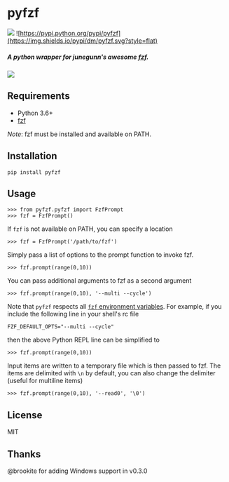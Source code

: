 pyfzf
=====

![](https://img.shields.io/badge/license-MIT-green.svg?style=flat)
![https://pypi.python.org/pypi/pyfzf](https://img.shields.io/pypi/dm/pyfzf.svg?style=flat)
   
##### A python wrapper for *junegunn*'s awesome [fzf](https://github.com/junegunn/fzf).

![](https://raw.githubusercontent.com/nk412/pyfzf/master/pyfzf.gif)

Requirements
------------

* Python 3.6+
* [fzf](https://github.com/junegunn/fzf)

*Note*: fzf must be installed and available on PATH.

Installation
------------
	pip install pyfzf

Usage
-----
    >>> from pyfzf.pyfzf import FzfPrompt
    >>> fzf = FzfPrompt()

If `fzf` is not available on PATH, you can specify a location

    >>> fzf = FzfPrompt('/path/to/fzf')

Simply pass a list of options to the prompt function to invoke fzf.

    >>> fzf.prompt(range(0,10))

You can pass additional arguments to fzf as a second argument

    >>> fzf.prompt(range(0,10), '--multi --cycle')

Note that `pyfzf` respects all [`fzf` environment variables](https://github.com/junegunn/fzf#environment-variables).
For example, if you include the following line in your shell's rc file

    FZF_DEFAULT_OPTS="--multi --cycle"

then the above Python REPL line can be simplified to

    >>> fzf.prompt(range(0,10))

Input items are written to a temporary file which is then passed to fzf.
The items are delimited with `\n` by default, you can also change the delimiter
(useful for multiline items)

    >>> fzf.prompt(range(0,10), '--read0', '\0')

License
-------
MIT

Thanks
------
@brookite for adding Windows support in v0.3.0